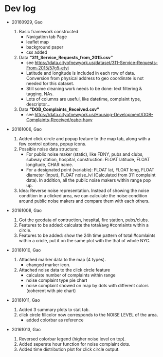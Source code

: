 # Dev log

* 20160929, Gao
    1. Basic framework constructed
        * Navigation tab Page
        * leaflet map
        * background paper
        * css added
    2. Data __"311_Service_Requests_from_2015.csv"__
        * see https://data.cityofnewyork.us/dataset/311-Service-Requests-From-2015/57g5-etyj
        * Latitude and longitude is included in each row of data. Conversion from physical address to geo coordinate is not needed for this dataset.
        * Still some cleaning work needs to be done: text filtering & tagging, NAs.
        * Lots of columns are useful, like datetime, complaint type, descriptor...
    3. Data __"DOB_Complaints_Received.csv"__
        * see https://data.cityofnewyork.us/Housing-Development/DOB-Complaints-Received/eabe-havv

* 20161006, Gao
    1. Added click circle and popup feature to the map tab, along with a few control options, popup icons.
    2. Possible noise data structure:
        * For public noise maker (static), like FDNY, pubs and clubs, subway station, hospital, construction: FLOAT latitude, FLOAT longitude, CHAR name.
        * For a designated point (variable): FLOAT lat, FLOAT long, FLOAT diameter (input), FLOAT noise_lvl (Calculated from 311 complaint data). In addition, all the public noise makers within range pop up.
    3. Idea: Reverse noise representation. Instead of showing the noise condition in a clicked area, we can calculate the noise condition around public noise makers and compare them with each others.

* 20161008, Gao
	1. Got the geodata of contruction, hospital, fire station, pubs/clubs.
	2. Features to be added: calculate the total/avg #comlaints within a circle.
	3. Features to be added: show the 24h time pattern of total #comlaints within a cricle, put it on the same plot with the that of whole NYC.

* 20161010, Gao
	1. Attached marker data to the map (4 types).
		* changed marker icon.
	2. Attached noise data to the click circle feature
		* calculate number of complaints within range
		* noise complaint type pie chart
		* noise complaint showed on map by dots with different colors (coherent with pie chart)

* 20161011, Gao
    1. Added 3 summary plots to stat tab.
    2. click circle fillcolor now corresponds to the NOISE LEVEL of the area.
        * added colorbar as reference

* 20161013, Gao
    1. Reversed colorbar legend (higher noise level on top).
    2. Added seperate hour function for noise complaint dots.
    3. Added time distribution plot for click circle output.
